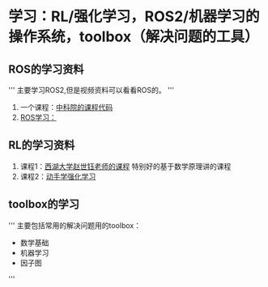 # 学习：RL/强化学习，ROS2/机器学习的操作系统，toolbox（解决问题的工具）

## ROS的学习资料
'''
主要学习ROS2,但是视频资料可以看看ROS的。
'''
1. 一个课程：[中科院的课程代码](https://github.com/duanabao/ROS-Academy-for-Beginners)
2. [ROS学习：](./ROS学习和例程/README.md)

## RL的学习资料
1. 课程1：[西湖大学赵世钰老师的课程](https://github.com/MathFoundationRL/Book-Mathmatical-Foundation-of-Reinforcement-Learning) 特别好的基于数学原理讲的课程
2. 课程2：[动手学强化学习](https://hrl.boyuai.com/chapter/1/%E5%88%9D%E6%8E%A2%E5%BC%BA%E5%8C%96%E5%AD%A6%E4%B9%A0)

## toolbox的学习
'''
主要包括常用的解决问题用的toolbox：
- 数学基础
- 机器学习
- 因子图


'''
